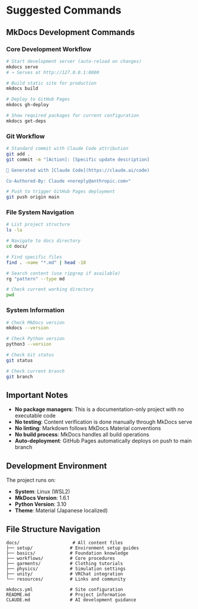 # Suggested Commands

## MkDocs Development Commands

### Core Development Workflow
```bash
# Start development server (auto-reload on changes)
mkdocs serve
# → Serves at http://127.0.0.1:8000

# Build static site for production
mkdocs build

# Deploy to GitHub Pages
mkdocs gh-deploy

# Show required packages for current configuration
mkdocs get-deps
```

### Git Workflow
```bash
# Standard commit with Claude Code attribution
git add .
git commit -m "[Action]: [Specific update description]

🤖 Generated with [Claude Code](https://claude.ai/code)

Co-Authored-By: Claude <noreply@anthropic.com>"

# Push to trigger GitHub Pages deployment
git push origin main
```

### File System Navigation
```bash
# List project structure
ls -la

# Navigate to docs directory
cd docs/

# Find specific files
find . -name "*.md" | head -10

# Search content (use ripgrep if available)
rg "pattern" --type md

# Check current working directory
pwd
```

### System Information
```bash
# Check MkDocs version
mkdocs --version

# Check Python version
python3 --version

# Check Git status
git status

# Check current branch
git branch
```

## Important Notes

- **No package managers**: This is a documentation-only project with no executable code
- **No testing**: Content verification is done manually through MkDocs serve
- **No linting**: Markdown follows MkDocs Material conventions
- **No build process**: MkDocs handles all build operations
- **Auto-deployment**: GitHub Pages automatically deploys on push to main branch

## Development Environment

The project runs on:
- **System**: Linux (WSL2)
- **MkDocs Version**: 1.6.1
- **Python Version**: 3.10
- **Theme**: Material (Japanese localized)

## File Structure Navigation

```
docs/                    # All content files
├── setup/              # Environment setup guides
├── basics/             # Foundation knowledge  
├── workflows/          # Core procedures
├── garments/           # Clothing tutorials
├── physics/            # Simulation settings
├── unity/              # VRChat integration
└── resources/          # Links and community

mkdocs.yml              # Site configuration
README.md               # Project information
CLAUDE.md               # AI development guidance
```